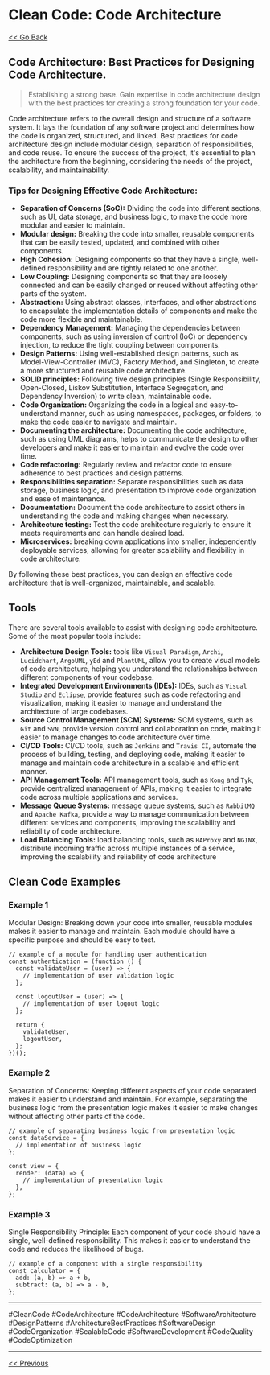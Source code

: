 # Clean Code: Code Architecture

[<< Go Back](../README.md)

## Code Architecture: Best Practices for Designing Code Architecture.

> Establishing a strong base. Gain expertise in code architecture design with the best practices for creating a strong foundation for your code.

Code architecture refers to the overall design and structure of a software system. It lays the foundation of any software project and determines how the code is organized, structured, and linked. Best practices for code architecture design include modular design, separation of responsibilities, and code reuse. To ensure the success of the project, it's essential to plan the architecture from the beginning, considering the needs of the project, scalability, and maintainability.

### Tips for Designing Effective Code Architecture:

- **Separation of Concerns (SoC):** Dividing the code into different sections, such as UI, data storage, and business logic, to make the code more modular and easier to maintain.
- **Modular design:** Breaking the code into smaller, reusable components that can be easily tested, updated, and combined with other components.
- **High Cohesion:** Designing components so that they have a single, well-defined responsibility and are tightly related to one another.
- **Low Coupling:** Designing components so that they are loosely connected and can be easily changed or reused without affecting other parts of the system.
- **Abstraction:** Using abstract classes, interfaces, and other abstractions to encapsulate the implementation details of components and make the code more flexible and maintainable.
- **Dependency Management:** Managing the dependencies between components, such as using inversion of control (IoC) or dependency injection, to reduce the tight coupling between components.
- **Design Patterns:** Using well-established design patterns, such as Model-View-Controller (MVC), Factory Method, and Singleton, to create a more structured and reusable code architecture.
- **SOLID principles:** Following five design principles (Single Responsibility, Open-Closed, Liskov Substitution, Interface Segregation, and Dependency Inversion) to write clean, maintainable code.
- **Code Organization:** Organizing the code in a logical and easy-to-understand manner, such as using namespaces, packages, or folders, to make the code easier to navigate and maintain.
- **Documenting the architecture:** Documenting the code architecture, such as using UML diagrams, helps to communicate the design to other developers and make it easier to maintain and evolve the code over time.
- **Code refactoring:** Regularly review and refactor code to ensure adherence to best practices and design patterns.
- **Responsibilities separation:** Separate responsibilities such as data storage, business logic, and presentation to improve code organization and ease of maintenance.
- **Documentation:** Document the code architecture to assist others in understanding the code and making changes when necessary.
- **Architecture testing:** Test the code architecture regularly to ensure it meets requirements and can handle desired load.
- **Microservices:** breaking down applications into smaller, independently deployable services, allowing for greater scalability and flexibility in code architecture.


By following these best practices, you can design an effective code architecture that is well-organized, maintainable, and scalable.

## Tools

There are several tools available to assist with designing code architecture. Some of the most popular tools include:

- **Architecture Design Tools:** tools like `Visual Paradigm`, `Archi`, `Lucidchart`, `ArgoUML`, `yEd` and `PlantUML`, allow you to create visual models of code architecture, helping you understand the relationships between different components of your codebase.
- **Integrated Development Environments (IDEs):** IDEs, such as `Visual Studio` and `Eclipse`, provide features such as code refactoring and visualization, making it easier to manage and understand the architecture of large codebases.
- **Source Control Management (SCM) Systems:** SCM systems, such as `Git` and `SVN`, provide version control and collaboration on code, making it easier to manage changes to code architecture over time.
- **CI/CD Tools:** CI/CD tools, such as `Jenkins` and `Travis CI`, automate the process of building, testing, and deploying code, making it easier to manage and maintain code architecture in a scalable and efficient manner.
- **API Management Tools:** API management tools, such as `Kong` and `Tyk`, provide centralized management of APIs, making it easier to integrate code across multiple applications and services.
- **Message Queue Systems:** message queue systems, such as `RabbitMQ` and `Apache Kafka`, provide a way to manage communication between different services and components, improving the scalability and reliability of code architecture.
- **Load Balancing Tools:** load balancing tools, such as `HAProxy` and `NGINX`, distribute incoming traffic across multiple instances of a service, improving the scalability and reliability of code architecture

## Clean Code Examples

### Example 1

Modular Design: Breaking down your code into smaller, reusable modules makes it easier to manage and maintain. Each module should have a specific purpose and should be easy to test.

```JS
// example of a module for handling user authentication
const authentication = (function () {
  const validateUser = (user) => {
    // implementation of user validation logic
  };

  const logoutUser = (user) => {
    // implementation of user logout logic
  };

  return {
    validateUser,
    logoutUser,
  };
})();

```

### Example 2

Separation of Concerns: Keeping different aspects of your code separated makes it easier to understand and maintain. For example, separating the business logic from the presentation logic makes it easier to make changes without affecting other parts of the code.

```JS
// example of separating business logic from presentation logic
const dataService = {
  // implementation of business logic
};

const view = {
  render: (data) => {
    // implementation of presentation logic
  },
};

```

### Example 3

Single Responsibility Principle: Each component of your code should have a single, well-defined responsibility. This makes it easier to understand the code and reduces the likelihood of bugs.

```JS
// example of a component with a single responsibility
const calculator = {
  add: (a, b) => a + b,
  subtract: (a, b) => a - b,
};
```

---

#CleanCode #CodeArchitecture #CodeArchitecture #SoftwareArchitecture #DesignPatterns #ArchitectureBestPractices #SoftwareDesign #CodeOrganization #ScalableCode #SoftwareDevelopment #CodeQuality #CodeOptimization

---

[<< Previous](../day-29-design-patterns/README.md)
